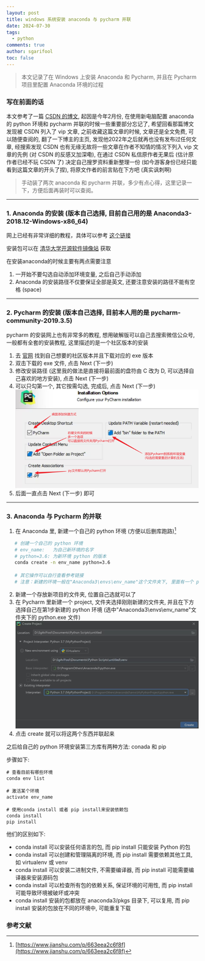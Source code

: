 ```yaml
---
layout: post
title: windows 系统安装 anaconda 与 pycharm 并联
date: 2024-07-30
tags:
  - python
comments: true
author: sgarifool
toc: false
---
```


> 本文记录了在 Windows 上安装 Anaconda 和 Pycharm, 并且在 Pycharm 项目里配置 Anaconda 环境的过程

<!-- more -->

### 写在前面的话

本文参考了一篇 [CSDN 的博文](https://blog.csdn.net/m0_51210142/article/details/119118246), 起因是今年2月份, 在使用新电脑配置 anaconda 的 python 环境和 pycharm 并联的时候一些重要部分忘记了, 希望回看那篇博文发现被 CSDN 列入了 vip 文章, 之前收藏这篇文章的时候, 文章还是全文免费, 可以随便查阅的, 翻了一下博主的主页, 发现他2022年之后就再也没有发布过任何文章, 经搜索发现 CSDN 也有无缘无故将一些文章在作者不知情的情况下列入 vip 文章的先例 (对 CSDN 的反感又加深嘞), 在通过 CSDN 私信原作者无果后 (估计原作者已经不玩 CSDN 了) 决定自己搜罗资料重新整理一份 (如今游客身份已经只能看到这篇文章的开头了捏), 将原文作者的前言贴在下方吧 (真实讽刺啊)

> 手动装了两次 anaconda 和 pycharm 并联，多少有点心得，这里记录一下，方便后面再装时可以查阅。

---

### 1. Anaconda 的安装 (版本自己选择, 目前自己用的是 Anaconda3-2018.12-Windows-x86_64)

网上已经有非常详细的教程，具体可以参考 [这个链接](https://zhuanlan.zhihu.com/p/358641541)

安装包可以在 [清华大学开源软件镜像站](https://mirrors.tuna.tsinghua.edu.cn/anaconda/archive) 获取

在安装anaconda的时候主要有两点需要注意

1. 一开始不要勾选自动添加环境变量, 之后自己手动添加
2. Anaconda 的安装路径不仅要保证全部是英文, 还要注意安装的路径不能有空格 (space)

---

### 2. Pycharm 的安装 (版本自己选择, 目前本人用的是 pycharm-community-2019.3.5)

pycharm 的安装网上也有非常多的教程, 想用破解版可以自己去搜索微信公众号, 一般都有全套的安装教程, 这里描述的是一个社区版本的安装

1. 去 [官网](https://www.jetbrains.com/pycharm/download/other.html) 找到自己想要的社区版本并且下载对应的 exe 版本
2. 双击下载的 exe 文件, 点击 Next (下一步)
3. 修改安装路径 (这里我的做法是直接将最前面的盘符由 C 改为 D, 可以选择自己喜欢的地方安装), 点击 Next (下一步)
4. 可以只勾第一个, 其它按需勾选, 完成后, 点击 Next (下一步)
   ![](../assets/img-2024-07-30-connect_anaconda_and_pycharm.png)
5. 后面一直点击 Next (下一步) 即可

---

### 3. Anaconda 与 Pycharm 的并联

1. 在 Anaconda 里, 新建一个自己的 python 环境 (方便以后删库跑路)[^1]
```bash
   # 创建一个自己的 python 环境
   # env_name:   为自己新环境的名字
   # python=3.6: 为新环境 python 的版本
   conda create -n env_name python=3.6
   
   # 其它操作可以自行查看参考链接
   # 注意：新建的环境一般在"Anaconda3\envs\env_name"这个文件夹下, 里面有一个 python.exe 文件
```
2. 新建一个存放新项目的文件夹, 位置自己选就可以了
3. 在 Pycharm 里新建一个 project, 文件夹选择刚刚新建的文件夹, 并且在下方选择自己在第1步新建的 python 环境 (选中"Anaconda3\envs\env_name"文件夹下的 python.exe 文件)   ![](../assets/img-2024-07-30-connect_anaconda_and_pycharm-1.png)
4. 点击 create 就可以将这两个东西并联起来

之后给自己的 python 环境安装第三方库有两种方法: conada 和 pip

步骤如下: 

```shell
# 查看目前有哪些环境
conda env list

# 激活某个环境
activate env_name

# 使用conda install 或者 pip install来安装依赖包
conda install
pip install
```

他们的区别如下: 

- conda install 可以安装任何语言的包, 而 pip install 只能安装 Python 的包
- conda install 可以创建和管理隔离的环境, 而 pip install 需要依赖其他工具, 如 virtualenv 或 venv
- conda install 可以安装二进制文件, 不需要编译器, 而 pip install 可能需要编译器来安装源码包
- conda install 可以检查所有包的依赖关系, 保证环境的可用性, 而 pip install 可能导致环境被破坏或冲突
- conda install 安装的包都放在 anaconda3/pkgs 目录下, 可以复用, 而 pip install 安装的包放在不同的环境中, 可能重复下载

### 参考文献

[^1]: [https://www.jianshu.com/p/663eea2c6f8f](https://www.jianshu.com/p/663eea2c6f8f)
